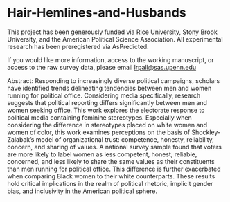 # Hair-Hemlines-and-Husbands
This project has been generously funded via Rice University, Stony Brook University, and the American Political Science Association. All experimental research has been preregistered via AsPredicted.

If you would like more information, access to the working manuscript, or access to the raw survey data, please email lrpall@sas.upenn.edu

Abstract: Responding to increasingly diverse political campaigns, scholars have identified trends delineating tendencies between men and women running for political office. Considering media specifically, research suggests that political reporting differs significantly between men and women seeking office. This work explores the electorate response to political media containing feminine stereotypes. Especially when considering the difference in stereotypes placed on white women and women of color, this work examines perceptions on the basis of Shockley-Zalabak’s model of organizational trust: competence, honesty, reliability, concern, and sharing of values. A national survey sample found that voters are more likely to label women as less competent, honest, reliable, concerned, and less likely to share the same values as their constituents than men running for political office. This difference is further exacerbated when comparing Black women to their white counterparts. These results hold critical implications in the realm of political rhetoric, implicit gender bias, and inclusivity in the American political sphere.
